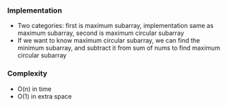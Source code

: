 ### Implementation
- Two categories: first is maximum subarray, implementation same as maximum subarray, second is maximum circular subarray
- If we want to know maximum circular subarray, we can find the minimum subarray, and subtract it from sum of nums to find maximum circular subarray
​
### Complexity
- O(n) in time
- O(1) in extra space
​
​
​
​